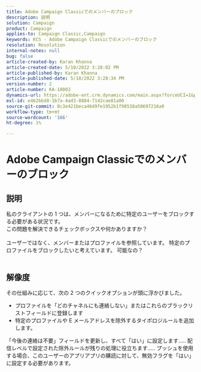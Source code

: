 ```yaml
---
title: Adobe Campaign Classicでのメンバーのブロック
description: 説明
solution: Campaign
product: Campaign
applies-to: Campaign Classic,Campaign
keywords: KCS - Adobe Campaign Classicでのメンバーのブロック
resolution: Resolution
internal-notes: null
bug: false
article-created-by: Karan Khanna
article-created-date: 5/10/2022 3:28:02 PM
article-published-by: Karan Khanna
article-published-date: 5/10/2022 3:28:34 PM
version-number: 2
article-number: KA-18002
dynamics-url: https://adobe-ent.crm.dynamics.com/main.aspx?forceUCI=1&pagetype=entityrecord&etn=knowledgearticle&id=e5fe0dc6-75d0-ec11-a7b5-00224809c556
exl-id: e462bbd8-1b7a-4ad3-8884-7142cae81a00
source-git-commit: 0c3e421beca46d9fe1952b1f98538a50697216a0
workflow-type: tm+mt
source-wordcount: '166'
ht-degree: 1%

---
```


# Adobe Campaign Classicでのメンバーのブロック

## 説明

私のクライアントの 1 つは、メンバーになるために特定のユーザーをブロックする必要がある状況です。
<br>この問題を解決できるチェックボックスや何かありますか？<br><br>ユーザーではなく、メンバーまたはプロファイルを参照しています。 特定のプロファイルをブロックしたいと考えています。 可能なの？
<br> 

## 解像度


その仕組みに応じて、次の 2 つのクイックオプションが頭に浮かびました。

- プロファイルを「どのチャネルにも連絡しない」またはこれらのブラックリストフィールドに登録します
- 特定のプロファイルや E メールアドレスを除外するタイポロジルールを追加します。




「今後の連絡は不要」フィールドを更新し、すべて「はい」に設定します..... 配信レベルで設定された除外ルールが残りの処理に役立ちます..... プッシュを使用する場合、このユーザーのアプリアプリの購読に対して、無効フラグを「はい」に設定する必要があります。
